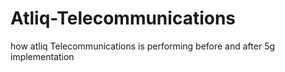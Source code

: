 # Atliq-Telecommunications
how atliq Telecommunications is performing before and after 5g implementation
